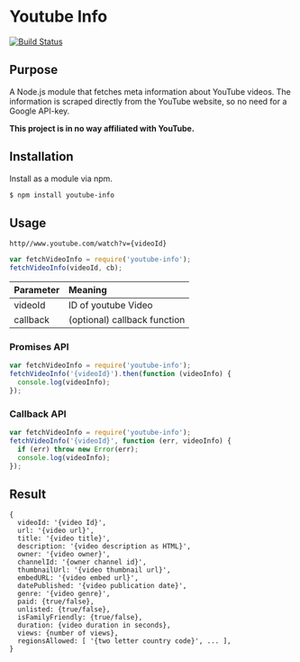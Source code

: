 # Youtube Info

[![Build Status](https://travis-ci.org/philbot9/youtube-info.svg?branch=master)](https://travis-ci.org/philbot9/youtube-info)

## Purpose

A Node.js module that fetches meta information about YouTube videos. The information is scraped directly from the YouTube website, so no need for a Google API-key.

**This project is in no way affiliated with YouTube.**

## Installation

Install as a module via npm.

```bash
$ npm install youtube-info
```

## Usage

`http//www.youtube.com/watch?v={videoId}`

``` javascript
var fetchVideoInfo = require('youtube-info');
fetchVideoInfo(videoId, cb);
```

| Parameter     | Meaning       |
|:--------------|:---------------|
| videoId       | ID of youtube Video |
| callback      | (optional) callback function |

### Promises API

``` javascript
var fetchVideoInfo = require('youtube-info');
fetchVideoInfo('{videoId}').then(function (videoInfo) {
  console.log(videoInfo);
});
```

### Callback API

``` javascript
var fetchVideoInfo = require('youtube-info');
fetchVideoInfo('{videoId}', function (err, videoInfo) {
  if (err) throw new Error(err);
  console.log(videoInfo);
});
```

## Result

```
{
  videoId: '{video Id}',
  url: '{video url}',
  title: '{video title}',
  description: '{video description as HTML}',
  owner: '{video owner}',
  channelId: '{owner channel id}',
  thumbnailUrl: '{video thumbnail url}',
  embedURL: '{video embed url}',
  datePublished: '{video publication date}',
  genre: '{video genre}',
  paid: {true/false},
  unlisted: {true/false},
  isFamilyFriendly: {true/false},
  duration: {video duration in seconds},
  views: {number of views},
  regionsAllowed: [ '{two letter country code}', ... ],
}

```
